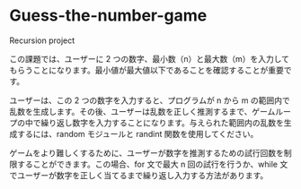 # Guess-the-number-game
Recursion project

この課題では、ユーザーに 2 つの数字、最小数（n）と最大数（m）を入力してもらうことになります。最小値が最大値以下であることを確認することが重要です。


ユーザーは、この 2 つの数字を入力すると、プログラムが n から m の範囲内で乱数を生成します。その後、ユーザーは乱数を正しく推測するまで、ゲームループの中で繰り返し数字を入力することになります。与えられた範囲内の乱数を生成するには、random モジュールと randint 関数を使用してください。


ゲームをより難しくするために、ユーザーが数字を推測するための試行回数を制限することができます。この場合、for 文で最大 n 回の試行を行うか、while 文でユーザーが数字を正しく当てるまで繰り返し入力する方法があります。
